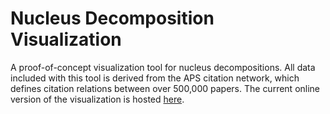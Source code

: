 # Nucleus Decomposition Visualization

A proof-of-concept visualization tool for nucleus decompositions. All data included with this tool is derived from the APS citation network, which defines citation relations between over 500,000 papers. The current online version of the visualization is hosted [here](https://people.ucsc.edu/~wbolden/nucleus/live/).
